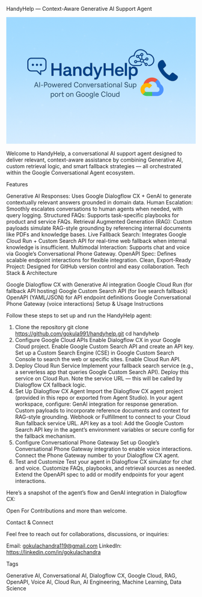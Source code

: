 HandyHelp — Context-Aware Generative AI Support Agent

![Description of image](https://github.com/gokula991/HandyHelp-Context-Aware-GenAI/blob/main/Cover_Pic_GenAi_agent.png?raw=true)



Welcome to HandyHelp, a conversational AI support agent designed to deliver relevant, context-aware assistance by combining Generative AI, custom retrieval logic, and smart fallback strategies — all orchestrated within the Google Conversational Agent ecosystem.

Features

Generative AI Responses: Uses Google Dialogflow CX + GenAI to generate contextually relevant answers grounded in domain data.
Human Escalation: Smoothly escalates conversations to human agents when needed, with query logging.
Structured FAQs: Supports task-specific playbooks for product and service FAQs.
Retrieval Augmented Generation (RAG): Custom payloads simulate RAG-style grounding by referencing internal documents like PDFs and knowledge bases.
Live Fallback Search: Integrates Google Cloud Run + Custom Search API for real-time web fallback when internal knowledge is insufficient.
Multimodal Interaction: Supports chat and voice via Google’s Conversational Phone Gateway.
OpenAPI Spec: Defines scalable endpoint interactions for flexible integration.
Clean, Export-Ready Project: Designed for GitHub version control and easy collaboration.
Tech Stack & Architecture

Google Dialogflow CX with Generative AI integration
Google Cloud Run (for fallback API hosting)
Google Custom Search API (for live search fallback)
OpenAPI (YAML/JSON) for API endpoint definitions
Google Conversational Phone Gateway (voice interactions)
Setup & Usage Instructions

Follow these steps to set up and run the HandyHelp agent:

1. Clone the repository
git clone https://github.com/gokula991/handyhelp.git
cd handyhelp
2. Configure Google Cloud APIs
Enable Dialogflow CX in your Google Cloud project.
Enable Google Custom Search API and create an API key.
Set up a Custom Search Engine (CSE) in Google Custom Search Console to search the web or specific sites.
Enable Cloud Run API.
3. Deploy Cloud Run Service
Implement your fallback search service (e.g., a serverless app that queries Google Custom Search API).
Deploy this service on Cloud Run.
Note the service URL — this will be called by Dialogflow CX fallback logic.
4. Set Up Dialogflow CX Agent
Import the Dialogflow CX agent project (provided in this repo or exported from Agent Studio).
In your agent workspace, configure:
GenAI integration for response generation.
Custom payloads to incorporate reference documents and context for RAG-style grounding.
Webhook or Fulfillment to connect to your Cloud Run fallback service URL.
API key as a tool: Add the Google Custom Search API key in the agent’s environment variables or secure config for the fallback mechanism.
5. Configure Conversational Phone Gateway
Set up Google’s Conversational Phone Gateway integration to enable voice interactions.
Connect the Phone Gateway number to your Dialogflow CX agent.
6. Test and Customize
Test your agent in Dialogflow CX simulator for chat and voice.
Customize FAQs, playbooks, and retrieval sources as needed.
Extend the OpenAPI spec to add or modify endpoints for your agent interactions.


Here’s a snapshot of the agent’s flow and GenAI integration in Dialogflow CX:

Open For Contributions and more than welcome.

Contact & Connect

Feel free to reach out for collaborations, discussions, or inquiries:

Email: gokulachandra119@gmail.com
LinkedIn: https://linkedin.com/in/gokulachandra


Tags

Generative AI, Conversational AI, Dialogflow CX, Google Cloud, RAG, OpenAPI, Voice AI, Cloud Run, AI Engineering, Machine Learning, Data Science
